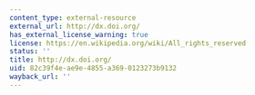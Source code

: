 ```yaml
---
content_type: external-resource
external_url: http://dx.doi.org/
has_external_license_warning: true
license: https://en.wikipedia.org/wiki/All_rights_reserved
status: ''
title: http://dx.doi.org/
uid: 82c39f4e-ae9e-4855-a369-0123273b9132
wayback_url: ''
---
```

